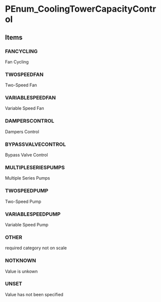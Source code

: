 # PEnum_CoolingTowerCapacityControl
<!-- end of short definition -->

## Items

### FANCYCLING
Fan Cycling

### TWOSPEEDFAN
Two-Speed Fan

### VARIABLESPEEDFAN
Variable Speed Fan

### DAMPERSCONTROL
Dampers Control

### BYPASSVALVECONTROL
Bypass Valve Control

### MULTIPLESERIESPUMPS
Multiple Series Pumps

### TWOSPEEDPUMP
Two-Speed Pump

### VARIABLESPEEDPUMP
Variable Speed Pump

### OTHER
required category not on scale

### NOTKNOWN
Value is unkown

### UNSET
Value has not been specified
